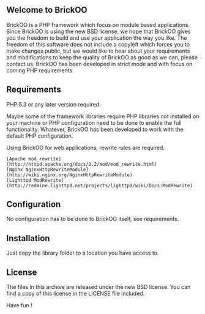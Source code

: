 
Welcome to BrickOO
------------------
BrickOO is a PHP framework which focus on module based applications.
Since BrickOO is using the new BSD license, we hope that BrickOO gives
you the freedom to build and use your application the way you like.
The freedom of this software does not include a copyleft which forces you to make
changes public, but we would like to hear about your requirements and modifications
to keep the quality of BrickOO as good as we can, please contact us.
BrickOO has been developed in strict mode and with focus on coming PHP requirements.


Requirements
------------
PHP 5.3 or any later version required.

Maybe some of the framework libraries require PHP libraries not installed on your machine
or PHP configuration need to be done to enable the full functionality.
Whatever, BrickOO has been developed to work with the default PHP configuration.

Using BrickOO for web applications, rewrite rules are required.

    [Apache mod_rewrite](http://httpd.apache.org/docs/2.2/mod/mod_rewrite.html)
    [Nginx NginxHttpRewriteModule](http://wiki.nginx.org/NginxHttpRewriteModule)
    [Lighttpd ModRewrite](http://redmine.lighttpd.net/projects/lighttpd/wiki/Docs:ModRewrite)


Configuration
-------------
No configuration has to be done to BrickOO itself, see requirements.


Installation
------------
Just copy the library folder to a location you have access to.


License
-------
The files in this archive are released under the new BSD license.
You can find a copy of this license in the LICENSE file included.


Have fun !